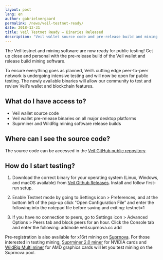 ```yaml
---
layout: post
lang: en
author: gabrielnergaard
permalink: /news/veil-testnet-ready/
date: 2018-12-31
title: Veil Testnet Ready — Binaries Released
description: 'Veil wallet source code and pre-release build and mining software builds available for public testing and review.'
---
```


The Veil testnet and mining software are now ready for public testing! Get up close and personal with the pre-release build of the Veil wallet and release build mining software.

To ensure everything goes as planned, Veil’s cutting edge peer-to-peer network is undergoing intensive testing and will now be open for public testing. The newly available binaries will allow our community to test and review Veil’s wallet and blockchain features.

## What do I have access to?

- Veil wallet source code
- Veil wallet pre-release binaries on all major desktop platforms
- Suprminer and WildRig mining software release builds

## Where can I see the source code?

The source code can be accessed in the [Veil GitHub public repository](https://github.com/Veil-Project/veil).

## How do I start testing?

1. Download the correct binary for your operating system (Linux, Windows, and macOS available) from [Veil Github Releases](https://github.com/Veil-Project/veil/releases). Install and follow first-run setup.

2. Enable Testnet mode by going to Settings icon > Preferences, and at the bottom left of the pop-up click “Open Configuration File” and enter the following into the notepad file before saving and exiting: testnet=1

3. If you have no connection to peers, go to Settings icon > Advanced Options > Peers tab and block peers for an hour. Click the Console tab and enter the following: addnode veil.suprnova.cc add

Pre-registration is also available for x16rt mining on [Suprnova](https://veil.suprnova.cc/index.php?page=gettingstarted). For those interested in testing mining, [Suprminer 2.0 miner](https://github.com/ocminer/suprminer/releases) for NVIDIA cards and [WildRig Multi miner](https://bitcointalk.org/index.php?topic=5023676) for AMD graphics cards will let you test mining on the Suprnova pool.